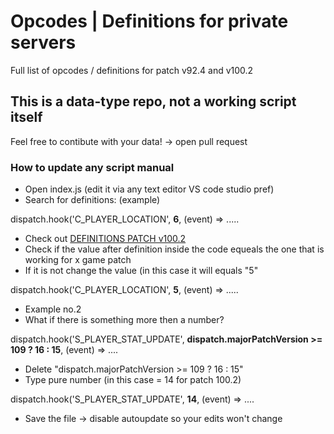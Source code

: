 # Opcodes | Definitions for private servers
Full list of opcodes / definitions for patch v92.4 and v100.2

## This is a data-type repo, not a working script itself
Feel free to contibute with your data! -> open pull request

### How to update any script manual
* Open index.js (edit it via any text editor VS code studio pref)
* Search for definitions: (example)

dispatch.hook('C_PLAYER_LOCATION', <b>6</b>, (event) => .....

* Check out [DEFINITIONS PATCH v100.2](https://github.com/ketchdrown/data-private-servers/tree/master/v100.02/definitions)
* Check if the value after definition inside the code equeals the one that is working for x game patch
* If it is not change the value (in this case it will equals "5"

dispatch.hook('C_PLAYER_LOCATION', <b>5</b>, (event) => .....

* Example no.2
* What if there is something more then a number?
 
dispatch.hook('S_PLAYER_STAT_UPDATE', <b>dispatch.majorPatchVersion >= 109 ? 16 : 15</b>, (event) => ....

* Delete "dispatch.majorPatchVersion >= 109 ? 16 : 15"
* Type pure number (in this case = 14 for patch 100.2)

dispatch.hook('S_PLAYER_STAT_UPDATE', <b>14</b>, (event) => ....

* Save the file -> disable autoupdate so your edits won't change
